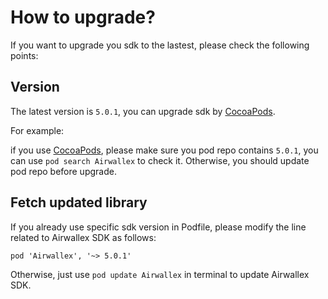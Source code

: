 How to upgrade? 
====================
If you want to upgrade you sdk to the lastest, please check the following points:

## Version
The latest version is `5.0.1`, you can upgrade sdk by [CocoaPods](https://cocoapods.org/).

For example:

if you use [CocoaPods](https://cocoapods.org/), please make sure you pod repo contains `5.0.1`, you can use `pod search Airwallex` to check it. Otherwise, you should update pod repo before upgrade.


## Fetch updated library

If you already use specific sdk version in Podfile, please modify the line related to Airwallex SDK as follows:

```
pod 'Airwallex', '~> 5.0.1'
```

Otherwise, just use `pod update Airwallex` in terminal to update Airwallex SDK.
